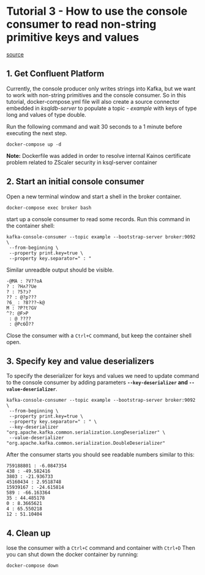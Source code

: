 # Tutorial 3 - How to use the console consumer to read non-string primitive keys and values

[source](https://developer.confluent.io/tutorials/kafka-console-consumer-primitive-keys-values/kafka.html)

## 1. Get Confluent Platform
Currently, the console producer only writes strings into Kafka, but we want to work with non-string primitives and the console consumer. So in this tutorial, docker-compose.yml file will also create a source connector embedded in *ksqldb-server* to populate a topic - *example* with keys of type long and values of type double.

Run the following command and wait 30 seconds to a 1 minute before executing the next step.
```
docker-compose up -d
```
**Note:** Dockerfile was added in order to resolve internal Kainos certificate problem related to ZScaler security in ksql-server container
## 2. Start an initial console consumer
Open a new terminal window and start a shell in the broker container.
```
docker-compose exec broker bash
```
start up a console consumer to read some records. Run this command in the container shell:
```
kafka-console-consumer --topic example --bootstrap-server broker:9092 \
 --from-beginning \
 --property print.key=true \
 --property key.separator=" : "
```
Similar unreadble output should be visible.
```
-@MA : ?V??oA
? : ?Hʌ??Ue
? : ?5?ͻ?
?? : @?p???
?6_ : ?8???~k@
M : ?P?t?GV
^?: @F>P
 : @ ????
 : @Pc6Ŏ??
```
Close the consumer with a ```Ctrl+C``` command, but keep the container shell open.
## 3. Specify key and value deserializers
To specify the deserializer for keys and values we need to update command to the console consumer by adding parameters **```--key-deserializer``` and ```--value-deserializer```**.
```
kafka-console-consumer --topic example --bootstrap-server broker:9092 \
 --from-beginning \
 --property print.key=true \
 --property key.separator=" : " \
 --key-deserializer "org.apache.kafka.common.serialization.LongDeserializer" \
 --value-deserializer "org.apache.kafka.common.serialization.DoubleDeserializer"
```
After the consumer starts you should see readable numbers similar to this:
```
759188801 : -6.0847354
438 : -49.582416
3803 : -21.936733
45160434 : 2.9518748
15939167 : -24.615814
589 : -66.163364
35 : 44.485178
0 : 8.3665621
4 : 65.550218
12 : 51.10404
```
## 4. Clean up

lose the consumer with a ```Ctrl+C``` command and container with ```Ctrl+D``` Then you can shut down the docker container by running:
```
docker-compose down
```